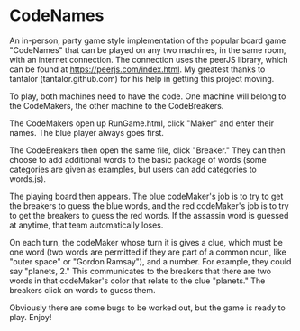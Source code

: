 # CodeNames
An in-person, party game style implementation of the popular board game "CodeNames" that can be played on any two machines, in the same room, with an internet connection. The connection uses the peerJS library, which can be found at https://peerjs.com/index.html. My greatest thanks to tantalor (tantalor.github.com) for his help in getting this project moving.

To play, both machines need to have the code. One machine will belong to the CodeMakers, the other machine to the CodeBreakers.

The CodeMakers open up RunGame.html, click "Maker" and enter their names. The blue player always goes first.

The CodeBreakers then open the same file, click "Breaker." They can then choose to add additional words to the basic package of words (some categories are given as examples, but users can add categories to words.js).

The playing board then appears. The blue codeMaker's job is to try to get the breakers to guess the blue words, and the red codeMaker's job is to try to get the breakers to guess the red words. If the assassin word is guessed at anytime, that team automatically loses.

On each turn, the codeMaker whose turn it is gives a clue, which must be one word (two words are permitted if they are part of a common noun, like "outer space" or "Gordon Ramsay"), and a number. For example, they could say "planets, 2." This communicates to the breakers that there are two words in that codeMaker's color that relate to the clue "planets." The breakers click on words to guess them.

Obviously there are some bugs to be worked out, but the game is ready to play. Enjoy!
